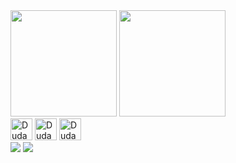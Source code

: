 <div>
  <a>
    <img height="170em" src="https://github-readme-stats.vercel.app/api?username=Duda-Rabelo&show_icons=true&theme=material-palenight&text_color=ffffff&count_private=true" />
  </a>
  <a>
    <img height="170em" src="https://github-readme-stats.vercel.app/api/top-langs/?username=Duda-Rabelo&layout=compact&theme=material-palenight&text_color=ffffff" />
  </a>
</div>

<div style="display: inline-block">
  <img aling="center" alt="Duda-HTML" height="35em" src="https://cdn.jsdelivr.net/gh/devicons/devicon@latest/icons/html5/html5-original.svg" />  
  <img aling="center" alt="Duda-CSS" height="35em" src="https://cdn.jsdelivr.net/gh/devicons/devicon@latest/icons/css3/css3-original.svg" />
  <img aling="center" alt="Duda-JS" height="35em" src="https://cdn.jsdelivr.net/gh/devicons/devicon@latest/icons/javascript/javascript-original.svg" />
</div>

<div>
  <a href="https://www.linkedin.com/in/duda-rabelo-dev-3003l97/" target="_blank"><img src="https://img.shields.io/badge/LinkedIn-0077B5?style=for-the-badge&logo=linkedin&logoColor=white"></a>
  <a href="emailto:contato@duda.dev.io.com"><img src="https://img.shields.io/badge/Gmail-D14836?style=for-the-badge&logo=gmail&logoColor=white"</a>
</div>
